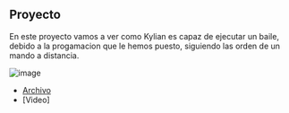 ## Proyecto

En este proyecto vamos a ver como Kylian es capaz de ejecutar un baile, debido a la progamacion que le hemos puesto, siguiendo las orden de un mando a distancia.

![image](https://user-images.githubusercontent.com/114906861/212642087-fa298bd1-54d9-42d3-9e7b-48752d2af55d.PNG)

- [Archivo](https://github.com/LarryWestbrook/Maqueen/blob/main/microbit-CONTROL-CON-OTRO-MICROBIT%20(6).hex)
- [Video]
